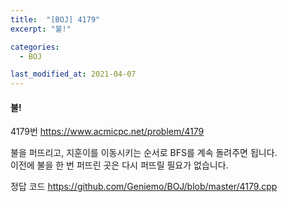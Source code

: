 ```yaml
---
title:  "[BOJ] 4179"
excerpt: "불!"

categories:
  - BOJ

last_modified_at: 2021-04-07
---
```


#### 불!

4179번 <https://www.acmicpc.net/problem/4179>

불을 퍼뜨리고, 지훈이를 이동시키는 순서로 BFS를 계속 돌려주면 됩니다.<br>
이전에 불을 한 번 퍼뜨린 곳은 다시 퍼뜨릴 필요가 없습니다.

정답 코드 <https://github.com/Geniemo/BOJ/blob/master/4179.cpp>